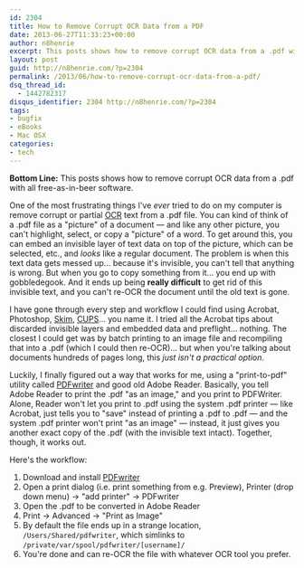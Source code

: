 ```yaml
---
id: 2304
title: How to Remove Corrupt OCR Data from a PDF
date: 2013-06-27T11:33:23+00:00
author: n8henrie
excerpt: This posts shows how to remove corrupt OCR data from a .pdf with all free-as-in-beer software.
layout: post
guid: http://n8henrie.com/?p=2304
permalink: /2013/06/how-to-remove-corrupt-ocr-data-from-a-pdf/
dsq_thread_id:
  - 1442782317
disqus_identifier: 2304 http://n8henrie.com/?p=2304
tags:
- bugfix
- eBooks
- Mac OSX
categories:
- tech
---
```

**Bottom Line:** This posts shows how to remove corrupt OCR data from a .pdf with all free-as-in-beer software.<!--more-->

One of the most frustrating things I've _ever_ tried to do on my computer is remove corrupt or partial <a target="_blank" href="http://en.wikipedia.org/wiki/Optical_character_recognition" title="Optical Character Recognition">OCR</a> text from a .pdf file. You can kind of think of a .pdf file as a "picture" of a document — and like any other picture, you can't highlight, select, or copy a "picture" of a word. To get around this, you can embed an invisible layer of text data on top of the picture, which can be selected, etc., and _looks_ like a regular document. The problem is when this text data gets messed up... because it's invisible, you can't tell that anything is wrong. But when you go to copy something from it... you end up with gobbledegook. And it ends up being **really difficult** to get rid of this invisible text, and you can't re-OCR the document until the old text is gone.

I have gone through every step and workflow I could find using Acrobat, Photoshop, <a target="_blank" href="http://skim-app.sourceforge.net/">Skim</a>, <a target="_blank" href="http://www.cups-pdf.de/download.shtml">CUPS</a>... you name it. I tried all the Acrobat tips about discarded invisible layers and embedded data and preflight... nothing. The closest I could get was by batch printing to an image file and recompiling that into a .pdf (which I could then re-OCR)... but when you're talking about documents hundreds of pages long, this _just isn't a practical option_.

Luckily, I finally figured out a way that works for me, using a "print-to-pdf" utility called <a target="_blank" href="http://sourceforge.net/projects/pdfwriterformac/">PDFwriter</a> and good old Adobe Reader. Basically, you tell Adobe Reader to print the .pdf "as an image," and you print to PDFWriter. Alone, Reader won't let you print to .pdf using the system .pdf printer — like Acrobat, just tells you to "save" instead of printing a .pdf to .pdf — and the system .pdf printer won't print "as an image" — instead, it just gives you another exact copy of the .pdf (with the invisible text intact). Together, though, it works out.

Here's the workflow:

1. Download and install <a target="_blank" href="http://sourceforge.net/projects/pdfwriterformac/" title=".pdfwriter">PDFwriter</a>
2. Open a print dialog (i.e. print something from e.g. Preview), Printer (drop down menu) -> "add printer" -> PDFwriter
3. Open the .pdf to be converted in Adobe Reader
4. Print -> Advanced -> "Print as Image"
5. By default the file ends up in a strange location,
   `/Users/Shared/pdfwriter`, which simlinks to
   `/private/var/spool/pdfwriter/[username]/`
6. You're done and can re-OCR the file with whatever OCR tool you prefer.
